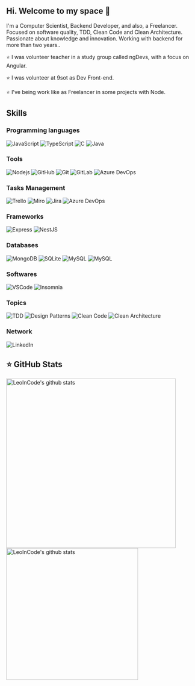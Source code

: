 ## Hi. Welcome to my space 👋
I'm a Computer Scientist, Backend Developer, and also, a Freelancer. Focused on software quality, TDD, Clean Code and Clean Architecture. Passionate about knowledge and innovation. Working with backend for more than two years..

⭐ I was volunteer teacher in a study group called ngDevs, with a focus on Angular.

⭐ I was volunteer at 9sot as Dev Front-end.

⭐ I've being work like as Freelancer in some projects with Node.

## Skills

### Programming languages
![JavaScript](https://img.shields.io/badge/JavaScript-323330?style=for-the-badge&logo=javascript&logoColor=F7DF1E)
![TypeScript](https://img.shields.io/badge/TypeScript-007ACC?style=for-the-badge&logo=typescript&logoColor=white)
![C](https://img.shields.io/badge/C-00599C?style=for-the-badge&logo=c&logoColor=white)
![Java](https://img.shields.io/badge/Java-ED8B00?style=for-the-badge&logo=java&logoColor=white)

### Tools
![Nodejs](https://img.shields.io/badge/Node.js-43853D?style=for-the-badge&logo=node.js&logoColor=white)
![GitHub](https://img.shields.io/badge/GitHub-100000?style=for-the-badge&logo=github&logoColor=white)
![Git](https://img.shields.io/badge/GIT-E44C30?style=for-the-badge&logo=git&logoColor=white)
![GitLab](https://img.shields.io/badge/GitLab-E44C30?style=for-the-badge&logo=gitlab&logoColor=white)
![Azure DevOps](https://img.shields.io/badge/AzureDevOps-00599C?style=for-the-badge&logo=azuredevops&logoColor=white)

### Tasks Management
![Trello](https://img.shields.io/badge/Trello-0052CC?style=for-the-badge&logo=trello&logoColor=white)
![Miro](https://img.shields.io/badge/Miro-050038?style=for-the-badge&logo=Miro&logoColor=white)
![Jira](https://img.shields.io/badge/JIRA-007ACC?style=for-the-badge&logo=Jira&logoColor=white)
![Azure DevOps](https://img.shields.io/badge/AzureDevOps-00599C?style=for-the-badge&logo=azuredevops&logoColor=white)

### Frameworks
![Express](https://img.shields.io/badge/Express.js-404D59?style=for-the-badge)
![NestJS](https://img.shields.io/badge/NestJS-FF0000?style=for-the-badge&logo=nestjs&logoColor=white)

### Databases
![MongoDB](https://img.shields.io/badge/MongoDB-4EA94B?style=for-the-badge&logo=mongodb&logoColor=white)
![SQLite](https://img.shields.io/badge/SQLite-07405E?style=for-the-badge&logo=sqlite&logoColor=white)
![MySQL](https://img.shields.io/badge/MySQL-00000F?style=for-the-badge&logo=mysql&logoColor=white)
![MySQL](https://img.shields.io/badge/PostgreSQL-007ACC?style=for-the-badge&logo=postgresql&logoColor=white)

### Softwares
![VSCode](https://img.shields.io/badge/Visual_Studio_Code-0078D4?style=for-the-badge&logo=visual%20studio%20code&logoColor=white)
![Insomnia](https://img.shields.io/badge/INSOMNIA-563D7C?style=for-the-badge&logo=insomnia&logoColor=white)

### Topics
![TDD](https://img.shields.io/badge/TDD-009000?style=for-the-badge&logo=tdd&logoColor=white)
![Design Patterns](https://img.shields.io/badge/Designpatterns-00599C?style=for-the-badge&logo=desingpatterns&logoColor=white)
![Clean Code](https://img.shields.io/badge/CleanCode-007ACC?style=for-the-badge&logo=cleancode&logoColor=white)
![Clean Architecture](https://img.shields.io/badge/CleanArchitecture-050038?style=for-the-badge&logo=cleanarchitecture&logoColor=white)


### Network

![LinkedIn](https://img.shields.io/badge/Linkedin-007ACC?style=for-the-badge&logo=linkedin&logoColor=white)


## ⭐ GitHub Stats
  <p>
    <img src="https://github-readme-stats.vercel.app/api?username=LeoInCode&show_icons=true&theme=radical" alt="LeoInCode's github stats" width="450px"/>
    <img src="https://github-readme-stats.vercel.app/api/top-langs/?username=LeoInCode&layout=compact&show_icons=true&theme=radical" alt="LeoInCode's github stats" width="350px"/>
  </p>
